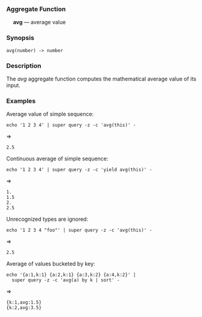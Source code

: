 ### Aggregate Function

&emsp; **avg** &mdash; average value

### Synopsis
```
avg(number) -> number
```

### Description

The _avg_ aggregate function computes the mathematical average value of its input.

### Examples

Average value of simple sequence:
```mdtest-command
echo '1 2 3 4' | super query -z -c 'avg(this)' -
```
=>
```mdtest-output
2.5
```

Continuous average of simple sequence:
```mdtest-command
echo '1 2 3 4' | super query -z -c 'yield avg(this)' -
```
=>
```mdtest-output
1.
1.5
2.
2.5
```

Unrecognized types are ignored:
```mdtest-command
echo '1 2 3 4 "foo"' | super query -z -c 'avg(this)' -
```
=>
```mdtest-output
2.5
```

Average of values bucketed by key:
```mdtest-command
echo '{a:1,k:1} {a:2,k:1} {a:3,k:2} {a:4,k:2}' |
  super query -z -c 'avg(a) by k | sort' -
```
=>
```mdtest-output
{k:1,avg:1.5}
{k:2,avg:3.5}
```
